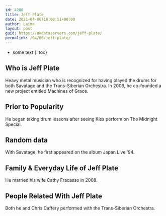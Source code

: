```yaml
---
id: 4280
title: Jeff Plate
date: 2021-04-06T16:00:51+00:00
author: Laima
layout: post
guid: https://ukdataservers.com/jeff-plate/
permalink: /04/06/jeff-plate/
---
```


* some text
{: toc}


## Who is Jeff Plate
                  
                  
                  
Heavy metal musician who is recognized for having played the drums for both Savatage and the Trans-Siberian Orchestra. In 2009, he co-founded a new project entitled Machines of Grace.
                  
              
            
              
            
                
                
                
## Prior to Popularity
                  
                  
                  
He began taking drum lessons after seeing Kiss perform on The Midnight Special.
                  
              
            
              
            
                
                
                
## Random data
                  
                  
                  
With Savatage, he first appeared on the album Japan Live &#8217;94.
                  
              
            
              
            
                
                
                
## Family & Everyday Life of Jeff Plate
                  
                  
                  
He married his wife Cathy Fracasso in 2008.
                  
              
            
              
            
                
                
                
## People Related With Jeff Plate
                  
                  
                  
Both he and Chris Caffery performed with the Trans-Siberian Orchestra.
                  
              
            
              
            
                
              
            
              
              
            
            
              
            
          
          
          